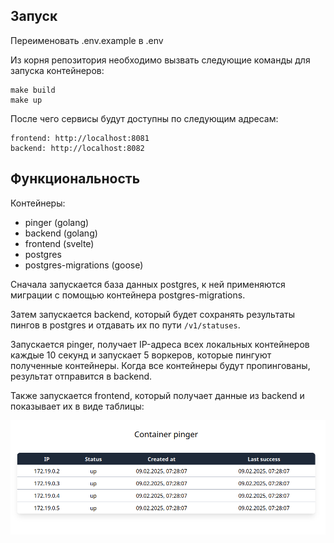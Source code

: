 ## Запуск

Переименовать .env.example в .env

Из корня репозитория необходимо вызвать следующие команды для запуска контейнеров:

```
make build
make up
```

После чего сервисы будут доступны по следующим адресам:

```
frontend: http://localhost:8081
backend: http://localhost:8082
```

## Функциональность

Контейнеры:

- pinger (golang)
- backend (golang)
- frontend (svelte)
- postgres
- postgres-migrations (goose)

Сначала запускается база данных postgres, к ней применяются миграции с помощью контейнера postgres-migrations.

Затем запускается backend, который будет сохранять результаты пингов в postgres и отдавать их по пути `/v1/statuses`.

Запускается pinger, получает IP-адреса всех локальных контейнеров каждые 10 секунд и запускает 5 воркеров, которые пингуют полученные контейнеры. Когда все контейнеры будут пропингованы, результат отправится в backend.

Также запускается frontend, который получает данные из backend и показывает их в виде таблицы:

![frontend example](/img/frontend_example.png)
